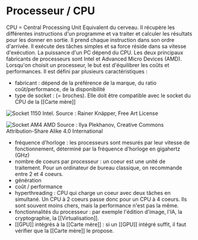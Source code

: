 
# Processeur / CPU
CPU = Central Processing Unit
Equivalent du cerveau. Il récupère les différentes instructions d'un programme et va traiter et calculer les résultats pour les donner en sortie. Il prend chaque instruction dans son ordre d'arrivée.
Il exécute des tâches simples et sa force réside dans sa vitesse d'exécution. La puissance d'un PC dépend du CPU. 
Les deux principaux fabricants de processeurs sont Intel et Advanced Micro Devices (AMD).
Lorsqu'on choisit un processeur, le but est d'équilibrer les coûts et performances. Il est défini par plusieurs caractéristiques : 
- fabricant : dépend de la préférence de la marque, du ratio coût/performance, de la disponibilité
- type de socket : (= broches). Elle doit être compatible avec le socket du CPU de la [[Carte mère]]

![Socket 1150 Intel. Source : Rainer Knäpper, Free Art License](https://user.oc-static.com/upload/2021/09/21/16322241629743_AM4%202.jpeg)

![Socket AM4 AMD Source : Ilya Plekhanov, Creative Commons Attribution-Share Alike 4.0 International](https://user.oc-static.com/upload/2021/09/21/16322241242561_AM4.jpeg)

- fréquence d'horloge : les processeurs sont mesurés par leur vitesse de fonctionnement, déterminé par la fréquence d'horloge en gigahertz (GHz)
- nombre de coeurs par processeur : un coeur est une unité de traitement. Pour un ordinateur de bureau classique, on recommande entre 2 et 4 coeurs. 
- génération
- coût / performance
- hyperthreading : CPU qui charge un coeur avec deux tâches en simultané. Un CPU à 2 coeurs passe donc pour un CPU à 4 coeurs. Ils sont souvent moins chers, mais la performance n'est pas la même.
- fonctionnalités du processeur : par exemple l'édition d'image, l'IA, la cryptographie, la [[Virtualisation]].
- [[GPU]] intégrés à la [[Carte mère]] : si un [[GPU]] intégré suffit, il faut vérifier que la [[Carte mère]] le propose. 